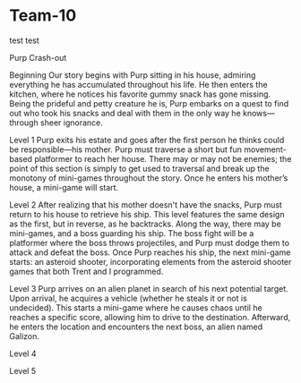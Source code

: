 # Team-10

test test

Purp Crash-out

Beginning 
Our story begins with Purp sitting in his house, admiring everything he has accumulated throughout his life. He then enters the kitchen, where he notices his favorite gummy snack has gone missing. Being the prideful and petty creature he is, Purp embarks on a quest to find out who took his snacks and deal with them in the only way he knows—through sheer ignorance.

Level 1
Purp exits his estate and goes after the first person he thinks could be responsible—his mother. Purp must traverse a short but fun movement-based platformer to reach her house. There may or may not be enemies; the point of this section is simply to get used to traversal and break up the monotony of mini-games throughout the story. Once he enters his mother’s house, a mini-game will start.

Level 2
After realizing that his mother doesn't have the snacks, Purp must return to his house to retrieve his ship. This level features the same design as the first, but in reverse, as he backtracks. Along the way, there may be mini-games, and a boss guarding his ship. The boss fight will be a platformer where the boss throws projectiles, and Purp must dodge them to attack and defeat the boss. Once Purp reaches his ship, the next mini-game starts: an asteroid shooter, incorporating elements from the asteroid shooter games that both Trent and I programmed.

Level 3 
Purp arrives on an alien planet in search of his next potential target. Upon arrival, he acquires a vehicle (whether he steals it or not is undecided). This starts a mini-game where he causes chaos until he reaches a specific score, allowing him to drive to the destination. Afterward, he enters the location and encounters the next boss, an alien named Galizon.

Level 4

Level 5

